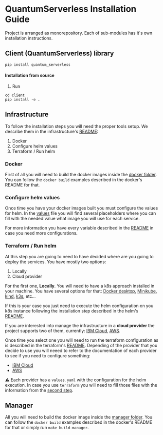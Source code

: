 # QuantumServerless Installation Guide

Project is arranged as monorepository. Each of sub-modules has it's own installation instructions.

## Client (QuantumServerless) library

```shell
pip install quantum_serverless
```

#### Installation from source

1. Run
```shell
cd client
pip install -e .
```

## Infrastructure

To follow the installation steps you will need the proper tools setup. We describe them in the infrastructure's [README](./infrastructure/readme.md):
1. Docker
2. Configure helm values
3. Terraform / Run helm

### Docker

First of all you will need to build the docker images inside the [docker folder](./infrastructure/docker/). You can follow the `docker build` examples described in the docker's README for that.

### Configure helm values

Once time you have your docker images built you must configure the values for helm. In the [values](./infrastructure/helm/quantumserverless/values.yaml) file you will find several placeholders where you can fill with the needed value what image you will use for each service.

For more information you have every variable described in the [README](./infrastructure//helm/quantumserverless/README.md) in case you need more configurations.

### Terraform / Run helm

At this step you are going to need to have decided where are you going to deploy the services. You have mostly two options:
1. Locally
2. Cloud provider

For the first one, **Locally**. You will need to have a k8s approach installed in your machine. You have several options for that: [Docker desktop](https://www.docker.com/products/docker-desktop/), [Minikube](https://minikube.sigs.k8s.io/docs/), [kind](https://kind.sigs.k8s.io/), [k3s](https://k3s.io/), etc...

If this is your case you just need to execute the helm configuration on you k8s instance following the installation step described in the helm's [README](./infrastructure/helm/quantumserverless/README.md).

If you are interested into manage the infrastructure in a **cloud provider** the project supports two of them, currently: [IBM Cloud](./infrastructure/terraform/ibm/), [AWS](./infrastructure/terraform/aws).

Once time you select one you will need to run the terraform configuration as is described in the terraform's [README](./infrastructure/terraform/README.md). Depending of the provider that you decide to use you will neeed to refer to the documentation of each provider to see if you need to configure something:
- [IBM Cloud](./infrastructure/terraform/ibm/README.md)
- [AWS](./infrastructure/terraform/aws/readme.md)

:warning: Each provider has a `values.yaml` with the configuration for the helm execution. In case you use `terraform` you will need to fill those files with the information from the [second step](#configure-helm-values).

## Manager

All you will need to build the docker image inside the [manager folder](./manager/). You can follow the `docker build` examples described in the docker's README for that or simply run `make build-manager`.